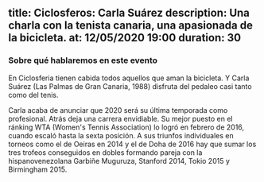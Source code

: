 title: Ciclosferos: Carla Suárez
description: Una charla con la tenista canaria, una apasionada de la bicicleta. 
at: 12/05/2020 19:00
duration: 30
----
### Sobre qué hablaremos en este evento

En Ciclosferia tienen cabida todos aquellos que aman la bicicleta. Y Carla Suárez (Las Palmas de Gran Canaria, 1988) disfruta del pedaleo casi tanto como del tenis.

Carla acaba de anunciar que 2020 será su última temporada como profesional. Atrás deja una carrera envidiable. Su mejor puesto en el ránking WTA (Women's Tennis Association) lo logró en febrero de 2016, cuando escaló hasta la sexta posición. A sus triunfos individuales en torneos como el  de Oeiras en 2014 y el  de Doha de 2016 hay que sumar los tres trofeos conseguidos en dobles formando pareja con la hispanovenezolana Garbiñe Muguruza, Stanford 2014, Tokio 2015 y Birmingham 2015.
 
